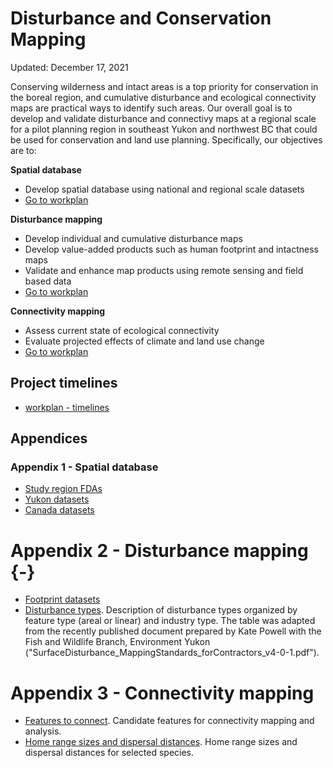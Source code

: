 # Disturbance and Conservation Mapping

Updated: December 17, 2021

Conserving wilderness and intact areas is a top priority for conservation in the boreal region, and cumulative disturbance and ecological connectivity maps are practical ways to identify such areas. Our overall goal is to develop and validate disturbance and connectivy maps at a regional scale for a pilot planning region in southeast Yukon and northwest BC that could be used for conservation and land use planning. Specifically, our objectives are to:

**Spatial database**

- Develop spatial database using national and regional scale datasets
- [Go to workplan](01-database.md)

**Disturbance mapping**

- Develop individual and cumulative disturbance maps
- Develop value-added products such as human footprint and intactness maps
- Validate and enhance map products using remote sensing and field based data
- [Go to workplan](02-disturbance.md)

**Connectivity mapping**

- Assess current state of ecological connectivity
- Evaluate projected effects of climate and land use change
- [Go to workplan](03-connectivity.md)

## Project timelines

- [workplan - timelines](data/workplan.csv)

## Appendices

### Appendix 1 - Spatial database

- [Study region FDAs](data/database_region.csv)
- [Yukon datasets](data/database_yukon.csv)
- [Canada datasets](data/database_canada.csv)

# Appendix 2 - Disturbance mapping {-}

- [Footprint datasets](data/disturbance_footprint.csv)
- [Disturbance types](data/disturbance_types.csv). Description of disturbance types organized by feature type (areal or linear) and industry type. The table was adapted from the recently published document prepared by Kate Powell with the Fish and Wildlife Branch, Environment Yukon ("SurfaceDisturbance_MappingStandards_forContractors_v4-0-1.pdf").

# Appendix 3 - Connectivity mapping

- [Features to connect](data/connectivity_features.csv). Candidate features for connectivity mapping and analysis.
- [Home range sizes and dispersal distances](data/connectivity_dispersal.csv). Home range sizes and dispersal distances for selected species.
